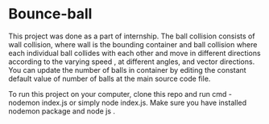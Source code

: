 # Bounce-ball

This project was done as a part of internship. The ball collision consists of wall collision, where wall is the bounding container and ball collision where each individual 
ball collides with each other and move in different directions according to the varying speed , at different angles, and vector directions. You can update the number of balls in container by editing the constant default value of number of balls at the main source code file.


To run this project on your computer, clone  this repo and run cmd - nodemon index.js or simply node index.js. Make sure you have installed nodemon package and node js .
